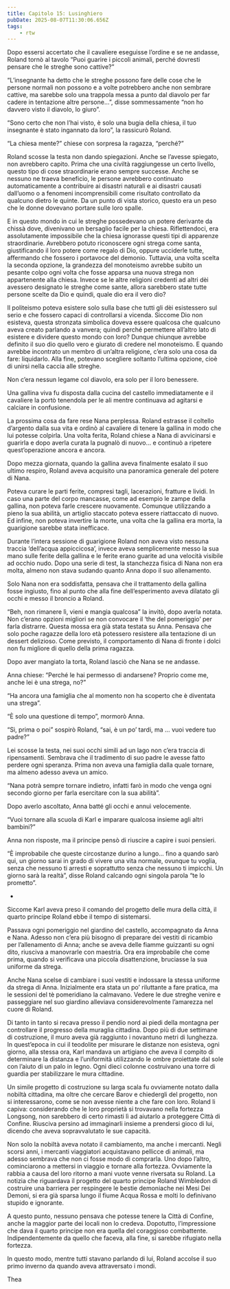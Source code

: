 ```yaml
---
title: Capitolo 15: Lusinghiero
pubDate: 2025-08-07T11:30:06.656Z
tags:
    - rtw
---
```



Dopo essersi accertato che il cavaliere eseguisse l’ordine e se ne andasse, Roland tornò al tavolo “Puoi guarire i piccoli animali, perché dovresti pensare che le streghe sono cattive?”


“L’insegnante ha detto che le streghe possono fare delle cose che le persone normali non possono e a volte potrebbero anche non sembrare cattive, ma sarebbe solo una trappola messa a punto dal diavolo per far cadere in tentazione altre persone…”, disse sommessamente “non ho davvero visto il diavolo, lo giuro”.


“Sono certo che non l’hai visto, è solo una bugia della chiesa, il tuo insegnante è stato ingannato da loro”, la rassicurò Roland.


“La chiesa mente?” chiese con sorpresa la ragazza, “perché?”


Roland scosse la testa non dando spiegazioni. Anche se l’avesse spiegato, non avrebbero capito. Prima che una civiltà raggiungesse un certo livello, questo tipo di cose straordinarie erano sempre successe. Anche se nessuno ne traeva beneficio, le persone avrebbero continuato automaticamente a contribuire ai disastri naturali e ai disastri causati dall’uomo o a fenomeni incomprensibili come risultato controllato da qualcuno dietro le quinte. Da un punto di vista storico, questo era un peso che le donne dovevano portare sulle loro spalle.


E in questo mondo in cui le streghe possedevano un potere derivante da chissà dove, divenivano un bersaglio facile per la chiesa. Riflettendoci, era assolutamente impossibile che la chiesa ignorasse questi tipi di apparenze straordinarie. Avrebbero potuto riconoscere ogni strega come santa, giustificando il loro potere come regalo di Dio, oppure ucciderle tutte, affermando che fossero i portavoce del demonio. Tuttavia, una volta scelta la seconda opzione, la grandezza del monoteismo avrebbe subito un pesante colpo ogni volta che fosse apparsa una nuova strega non appartenente alla chiesa. Invece se le altre religioni credenti ad altri dèi avessero designato le streghe come sante, allora sarebbero state tutte persone scelte da Dio e quindi, quale dio era il vero dio?


Il politeismo poteva esistere solo sulla base che tutti gli dèi esistessero sul serio e che fossero capaci di controllarsi a vicenda. Siccome Dio non esisteva, questa stronzata simbolica doveva essere qualcosa che qualcuno aveva creato parlando a vanvera; quindi perché permettere all’altro lato di esistere e dividere questo mondo con loro? Dunque chiunque avrebbe definito il suo dio quello vero e giurato di credere nel monoteismo. E quando avrebbe incontrato un membro di un’altra religione, c’era solo una cosa da fare: liquidarlo. Alla fine, potevano scegliere soltanto l’ultima opzione, cioè di unirsi nella caccia alle streghe.


Non c’era nessun legame col diavolo, era solo per il loro benessere.


Una gallina viva fu disposta dalla cucina del castello immediatamente e il cavaliere la portò tenendola per le ali mentre continuava ad agitarsi e calciare in confusione.


La prossima cosa da fare rese Nana perplessa. Roland estrasse il coltello d’argento dalla sua vita e ordinò al cavaliere di tenere la gallina in modo che lui potesse colpirla. Una volta ferita, Roland chiese a Nana di avvicinarsi e guarirla e dopo averla curata la pugnalò di nuovo… e continuò a ripetere quest’operazione ancora e ancora.


Dopo mezza giornata, quando la gallina aveva finalmente esalato il suo ultimo respiro, Roland aveva acquisito una panoramica generale del potere di Nana.


Poteva curare le parti ferite, compresi tagli, lacerazioni, fratture e lividi. In caso una parte del corpo mancasse, come ad esempio le zampe della gallina, non poteva farle crescere nuovamente. Comunque utilizzando a pieno la sua abilità, un artiglio staccato poteva essere riattaccato di nuovo. Ed infine, non poteva invertire la morte, una volta che la gallina era morta, la guarigione sarebbe stata inefficace.


Durante l’intera sessione di guarigione Roland non aveva visto nessuna traccia ‘dell’acqua appiccicosa’, invece aveva semplicemente messo la sua mano sulle ferite della gallina e le ferite erano guarite ad una velocità visibile ad occhio nudo. Dopo una serie di test, la stanchezza fisica di Nana non era molta, almeno non stava sudando quanto Anna dopo il suo allenamento.


Solo Nana non era soddisfatta, pensava che il trattamento della gallina fosse ingiusto, fino al punto che alla fine dell’esperimento aveva dilatato gli occhi e messo il broncio a Roland.


“Beh, non rimanere lì, vieni e mangia qualcosa” la invitò, dopo averla notata. Non c’erano opzioni migliori se non convocare il ‘the del pomeriggio’ per farla distrarre. Questa mossa era già stata testata su Anna. Pensava che solo poche ragazze della loro età potessero resistere alla tentazione di un dessert delizioso. Come previsto, il comportamento di Nana di fronte i dolci non fu migliore di quello della prima ragazza.


Dopo aver mangiato la torta, Roland lasciò che Nana se ne andasse.


Anna chiese: “Perché le hai permesso di andarsene? Proprio come me, anche lei è una strega, no?”


“Ha ancora una famiglia che al momento non ha scoperto che è diventata una strega”.


“È solo una questione di tempo”, mormorò Anna.


“Sì, prima o poi” sospirò Roland, “sai, è un po’ tardi, ma … vuoi vedere tuo padre?”


Lei scosse la testa, nei suoi occhi simili ad un lago non c’era traccia di ripensamenti. Sembrava che il tradimento di suo padre le avesse fatto perdere ogni speranza. Prima non aveva una famiglia dalla quale tornare, ma almeno adesso aveva un amico.


“Nana potrà sempre tornare indietro, infatti farò in modo che venga ogni secondo giorno per farla esercitare con la sua abilità”.


Dopo averlo ascoltato, Anna batté gli occhi e annuì velocemente.


“Vuoi tornare alla scuola di Karl e imparare qualcosa insieme agli altri bambini?”


Anna non risposte, ma il principe pensò di riuscire a capire i suoi pensieri.


“È improbabile che queste circostanze durino a lungo… fino a quando sarò qui, un giorno sarai in grado di vivere una vita normale, ovunque tu voglia, senza che nessuno ti arresti e soprattutto senza che nessuno ti impicchi. Un giorno sarà la realtà”, disse Roland calcando ogni singola parola “te lo prometto”.


*


Siccome Karl aveva preso il comando del progetto delle mura della città, il quarto principe Roland ebbe il tempo di sistemarsi.


Passava ogni pomeriggio nel giardino del castello, accompagnato da Anna e Nana. Adesso non c’era più bisogno di preparare dei vestiti di ricambio per l’allenamento di Anna; anche se aveva delle fiamme guizzanti su ogni dito, riusciva a manovrarle con maestria. Ora era improbabile che come prima, quando si verificava una piccola disattenzione, bruciasse la sua uniforme da strega.


Anche Nana scelse di cambiare i suoi vestiti e indossare la stessa uniforme da strega di Anna. Inizialmente era stata un po’ riluttante a fare pratica, ma le sessioni del tè pomeridiano la calmavano. Vedere le due streghe venire e passeggiare nel suo giardino alleviava considerevolmente l’amarezza nel cuore di Roland.


Di tanto in tanto si recava presso il pendio nord ai piedi della montagna per controllare il progresso della muraglia cittadina. Dopo più di due settimane di costruzione, il muro aveva già raggiunto i novantuno metri di lunghezza. In quest’epoca in cui il teodolite per misurare le distanze non esisteva, ogni giorno, alla stessa ora, Karl mandava un artigiano che aveva il compito di determinare la distanza e l’uniformità utilizzando le ombre proiettate dal sole con l’aiuto di un palo in legno. Ogni dieci colonne costruivano una torre di guardia per stabilizzare le mura cittadine.


Un simile progetto di costruzione su larga scala fu ovviamente notato dalla nobiltà cittadina, ma oltre che cercare Barov e chiedergli del progetto, non si interessarono, come se non avesse niente a che fare con loro. Roland li capiva: considerando che le loro proprietà si trovavano nella fortezza Longsong, non sarebbero di certo rimasti lì ad aiutarlo a proteggere Città di Confine. Riusciva persino ad immaginarli insieme a prendersi gioco di lui, dicendo che aveva sopravvalutato le sue capacità.


Non solo la nobiltà aveva notato il cambiamento, ma anche i mercanti. Negli scorsi anni, i mercanti viaggiatori acquistavano pellicce di animali, ma adesso sembrava che non ci fosse modo di comprarla. Uno dopo l’altro, cominciarono a mettersi in viaggio e tornare alla fortezza. Ovviamente la rabbia a causa del loro ritorno a mani vuote venne riversata su Roland. La notizia che riguardava il progetto del quarto principe Roland Wimbledon di costruire una barriera per respingere le bestie demoniache nei Mesi Dei Demoni, si era già sparsa lungo il fiume Acqua Rossa e molti lo definivano stupido e ignorante.


A questo punto, nessuno pensava che potesse tenere la Città di Confine, anche la maggior parte dei locali non lo credeva. Dopotutto, l’impressione che dava il quarto principe non era quella del coraggioso combattente. Indipendentemente da quello che faceva, alla fine, si sarebbe rifugiato nella fortezza.


In questo modo, mentre tutti stavano parlando di lui, Roland accolse il suo primo inverno da quando aveva attraversato i mondi.






Thea
                                


                                



